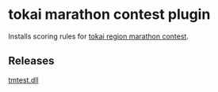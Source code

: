 tokai marathon contest plugin
====

Installs scoring rules for [tokai region marathon contest](http://isotope.sist.chukyo-u.ac.jp/tkitest/).

## Releases

[tmtest.dll](https://github.com/nextzlog/zylo/releases/download/nightly/tmtest.dll)
